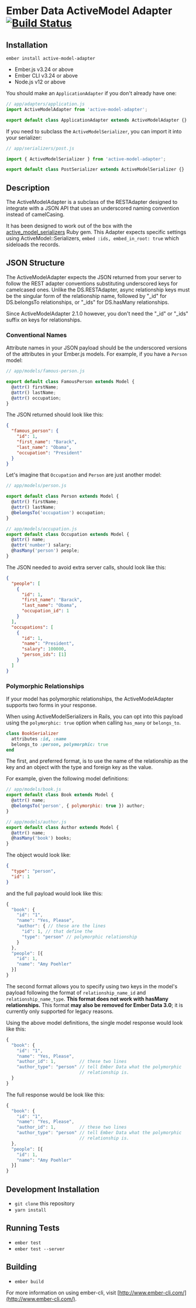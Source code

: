 # Ember Data ActiveModel Adapter [![Build Status](https://github.com/adopted-ember-addons/active-model-adapter/actions/workflows/ci.yml/badge.svg)](https://github.com/<OWNER>/<REPOSITORY>/actions/workflows/ci.yml/badge.svg)

## Installation

`ember install active-model-adapter`

- Ember.js v3.24 or above
- Ember CLI v3.24 or above
- Node.js v12 or above

You should make an `ApplicationAdapter` if you don't already have one:

```javascript
// app/adapters/application.js
import ActiveModelAdapter from 'active-model-adapter';

export default class ApplicationAdapter extends ActiveModelAdapter {}
```

If you need to subclass the `ActiveModelSerializer`, you can import it
into your serializer:

```javascript
// app/serializers/post.js

import { ActiveModelSerializer } from 'active-model-adapter';

export default class PostSerializer extends ActiveModelSerializer {}
```

## Description

The ActiveModelAdapter is a subclass of the RESTAdapter designed to integrate
with a JSON API that uses an underscored naming convention instead of camelCasing.

It has been designed to work out of the box with the
[active_model_serializers](http://github.com/rails-api/active_model_serializers)
Ruby gem. This Adapter expects specific settings using ActiveModel::Serializers,
`embed :ids, embed_in_root: true` which sideloads the records.

## JSON Structure

The ActiveModelAdapter expects the JSON returned from your server to follow
the REST adapter conventions substituting underscored keys for camelcased ones.
Unlike the DS.RESTAdapter, async relationship keys must be the singular form
of the relationship name, followed by "\_id" for DS.belongsTo relationships,
or "\_ids" for DS.hasMany relationships.

Since ActiveModelAdapter 2.1.0 however, you don't need the "\_id" or
"\_ids" suffix on keys for relationships.

### Conventional Names

Attribute names in your JSON payload should be the underscored versions of
the attributes in your Ember.js models.
For example, if you have a `Person` model:

```javascript
// app/models/famous-person.js

export default class FamousPerson extends Model {
  @attr() firstName;
  @attr() lastName;
  @attr() occupation;
}
```

The JSON returned should look like this:

```json
{
  "famous_person": {
    "id": 1,
    "first_name": "Barack",
    "last_name": "Obama",
    "occupation": "President"
  }
}
```

Let's imagine that `Occupation` and `Person` are just another model:

```javascript
// app/models/person.js

export default class Person extends Model {
  @attr() firstName;
  @attr() lastName;
  @belongsTo('occupation') occupation;
}

// app/models/occupation.js
export default class Occupation extends Model {
  @attr() name;
  @attr('number') salary;
  @hasMany('person') people;
}
```

The JSON needed to avoid extra server calls, should look like this:

```json
{
  "people": [
    {
      "id": 1,
      "first_name": "Barack",
      "last_name": "Obama",
      "occupation_id": 1
    }
  ],
  "occupations": [
    {
      "id": 1,
      "name": "President",
      "salary": 100000,
      "person_ids": [1]
    }
  ]
}
```

### Polymorphic Relationships

If your model has polymorphic relationships, the ActiveModelAdapter
supports two forms in your response.

When using ActiveModelSerializers in Rails, you can opt into this
payload using the `polymorphic: true` option when calling `has_many` or
`belongs_to`.

```ruby
class BookSerializer
  attributes :id, :name
  belongs_to :person, polymorphic: true
end
```

The first, and preferred format, is to use the name of the relationship
as the key and an object with the type and foreign key as the value.

For example, given the following model definitions:

```javascript
// app/models/book.js
export default class Book extends Model {
  @attr() name;
  @belongsTo('person', { polymorphic: true }) author;
}

// app/models/author.js
export default class Author extends Model {
  @attr() name;
  @hasMany('book') books;
}
```

The object would look like:

```json
{
  "type": "person",
  "id": 1
}
```

and the full payload would look like this:

```javascript
{
  "book": {
    "id": "1",
    "name": "Yes, Please",
    "author": { // these are the lines
      "id": 1, // that define the
      "type": "person" // polymorphic relationship
    }
  },
  "people": [{
    "id": 1,
    "name": "Amy Poehler"
  }]
}
```

The second format allows you to specify using two keys in the model's
payload following the format of `relationship_name_id` and
`relationship_name_type`. **This format does not work with hasMany
relationships.** This format **may also be removed for Ember Data 3.0**;
it is currently only supported for legacy reasons.

Using the above model definitions, the single model response would look
like this:

```javascript
{
  "book": {
    "id": "1",
    "name": "Yes, Please",
    "author_id": 1,         // these two lines
    "author_type": "person" // tell Ember Data what the polymorphic
                            // relationship is.
  }
}
```

The full response would be look like this:

```javascript
{
  "book": {
    "id": "1",
    "name": "Yes, Please",
    "author_id": 1,         // these two lines
    "author_type": "person" // tell Ember Data what the polymorphic
                            // relationship is.
  },
  "people": [{
    "id": 1,
    "name": "Amy Poehler"
  }]
}
```

## Development Installation

- `git clone` this repository
- `yarn install`

## Running Tests

- `ember test`
- `ember test --server`

## Building

- `ember build`

For more information on using ember-cli, visit [http://www.ember-cli.com/](http://www.ember-cli.com/).
